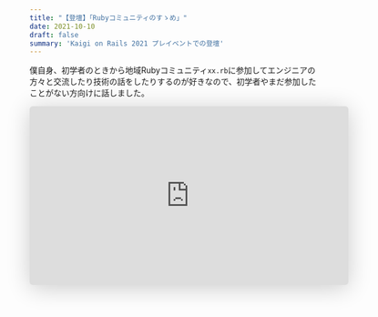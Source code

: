 ```yaml
---
title: "【登壇】「Rubyコミュニティのすゝめ」"
date: 2021-10-10
draft: false
summary: 'Kaigi on Rails 2021 プレイベントでの登壇'
---
```


僕自身、初学者のときから地域Rubyコミュニティ`xx.rb`に参加してエンジニアの方々と交流したり技術の話をしたりするのが好きなので、初学者やまだ参加したことがない方向けに話しました。

<iframe class="speakerdeck-iframe" frameborder="0" src="https://speakerdeck.com/player/cfc266b8c61346ca932d011f708619e5" title="Rubyコミュニティのすゝめ / Kaigi on Rails PreEvent" allowfullscreen="true" mozallowfullscreen="true" webkitallowfullscreen="true" style="border: 0px; background: padding-box padding-box rgba(0, 0, 0, 0.1); margin: 0px; padding: 0px; border-radius: 6px; box-shadow: rgba(0, 0, 0, 0.2) 0px 5px 40px; width: 560px; height: 314px;" data-ratio="1.78343949044586"></iframe>
